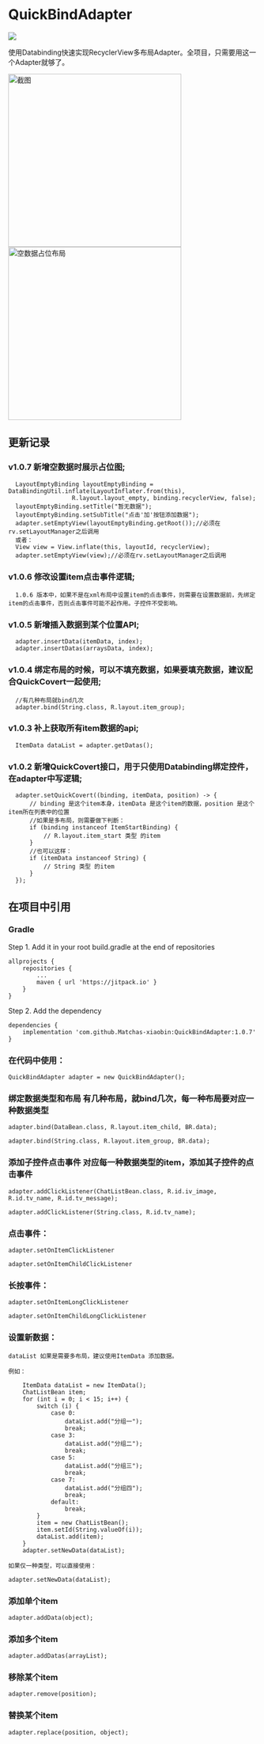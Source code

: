 # QuickBindAdapter

[![](https://jitpack.io/v/Matchas-xiaobin/QuickBindAdapter.svg)](https://jitpack.io/#Matchas-xiaobin/QuickBindAdapter)

使用Databinding快速实现RecyclerView多布局Adapter。全项目，只需要用这一个Adapter就够了。

<img src="https://github.com/Matchas-xiaobin/QuickBindAdapter/blob/master/screenshot/Screenshot.gif" width="350" alt="截图"/>
<img src="https://github.com/Matchas-xiaobin/QuickBindAdapter/blob/master/screenshot/Screen_EmptyView.gif" width="350" alt="空数据占位布局"/>

## 更新记录

### v1.0.7 新增空数据时展示占位图;

      LayoutEmptyBinding layoutEmptyBinding = DataBindingUtil.inflate(LayoutInflater.from(this),
                      R.layout.layout_empty, binding.recyclerView, false);
      layoutEmptyBinding.setTitle("暂无数据");
      layoutEmptyBinding.setSubTitle("点击'加'按钮添加数据");
      adapter.setEmptyView(layoutEmptyBinding.getRoot());//必须在rv.setLayoutManager之后调用
      或者：
      View view = View.inflate(this, layoutId, recyclerView);
      adapter.setEmptyView(view);//必须在rv.setLayoutManager之后调用

### v1.0.6 修改设置item点击事件逻辑;

      1.0.6 版本中，如果不是在xml布局中设置item的点击事件，则需要在设置数据前，先绑定item的点击事件，否则点击事件可能不起作用。子控件不受影响。

### v1.0.5 新增插入数据到某个位置API;

      adapter.insertData(itemData, index);
      adapter.insertDatas(arraysData, index);

### v1.0.4 绑定布局的时候，可以不填充数据，如果要填充数据，建议配合QuickCovert一起使用;

      //有几种布局就bind几次
      adapter.bind(String.class, R.layout.item_group);

### v1.0.3 补上获取所有item数据的api;
      
      ItemData dataList = adapter.getDatas();
      
### v1.0.2 新增QuickCovert接口，用于只使用Databinding绑定控件，在adapter中写逻辑;
      
      adapter.setQuickCovert((binding, itemData, position) -> {
          // binding 是这个item本身，itemData 是这个item的数据，position 是这个item所在列表中的位置
          //如果是多布局，则需要做下判断：
          if (binding instanceof ItemStartBinding) {
              // R.layout.item_start 类型 的item
          }
          //也可以这样：
          if (itemData instanceof String) {
              // String 类型 的item
          }
      });
      

## 在项目中引用


### Gradle
   Step 1. Add it in your root build.gradle at the end of repositories
   
    allprojects {
        repositories {
            ...
            maven { url 'https://jitpack.io' }
        }
    }
    
   Step 2. Add the dependency
   
    dependencies {
        implementation 'com.github.Matchas-xiaobin:QuickBindAdapter:1.0.7'
    }

### 在代码中使用：

    QuickBindAdapter adapter = new QuickBindAdapter();

### 绑定数据类型和布局  有几种布局，就bind几次，每一种布局要对应一种数据类型

    adapter.bind(DataBean.class, R.layout.item_child, BR.data);

    adapter.bind(String.class, R.layout.item_group, BR.data);

### 添加子控件点击事件  对应每一种数据类型的item，添加其子控件的点击事件

    adapter.addClickListener(ChatListBean.class, R.id.iv_image, R.id.tv_name, R.id.tv_message);

    adapter.addClickListener(String.class, R.id.tv_name);


### 点击事件：

    adapter.setOnItemClickListener

    adapter.setOnItemChildClickListener


### 长按事件：

    adapter.setOnItemLongClickListener

    adapter.setOnItemChildLongClickListener


### 设置新数据：

    dataList 如果是需要多布局，建议使用ItemData 添加数据。
    
    例如：
    
        ItemData dataList = new ItemData();
        ChatListBean item;
        for (int i = 0; i < 15; i++) {
            switch (i) {
                case 0:
                    dataList.add("分组一");
                    break;
                case 3:
                    dataList.add("分组二");
                    break;
                case 5:
                    dataList.add("分组三");
                    break;
                case 7:
                    dataList.add("分组四");
                    break;
                default:
                    break;
            }
            item = new ChatListBean();
            item.setId(String.valueOf(i));
            dataList.add(item);
        }
        adapter.setNewData(dataList);
                      
    如果仅一种类型，可以直接使用：
                      
    adapter.setNewData(dataList);
                                                     
### 添加单个item
                                                     
    adapter.addData(object);
                                                     
### 添加多个item
                                                     
    adapter.addDatas(arrayList);
                                                     
### 移除某个item
                                                     
    adapter.remove(position);
    
### 替换某个item

    adapter.replace(position, object);
  
